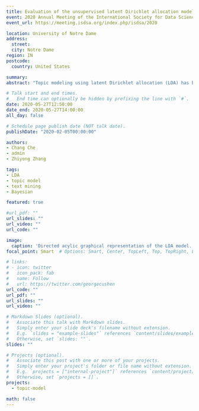 ```yaml
---
title: Evaluation of the unsupervised latent Dirichlet allocation model through simulation
event: 2020 Annual Meeting of the International Society for Data Science and Analytics
event_url: https://meeting.isdsa.org/index.php/isdsa/2020

location: University of Notre Dame
address:
  street:
  city: Notre Dame
region: IN
postcode:
  country: United States

summary:
abstract: "Topic modeling using latent Dirichlet allocation (LDA) has been increasingly endorsed as a popular procedure in text-mining. Unsupervised topic modeling focuses on the identification of the correct number of latent topics and clustering words into latent topics in the text mining area. This method is critical for latent topic modeling but understudied. Although an enormously wide range of applications emerges in empirical researches, evaluation of the performance of LDA has not covered all variates of text corpses with idiosyncrasies. For instance, there can be limited word counts in the text corpses of interest such as short interview transcripts, social media posts, and online reviews on venues with no more than one-hundred words in practice, while we find that the performance of topic modeling is not completely examined for short text. In this paper, we develop a systematic strategy to simulate data for evaluation of the performance of LDA. Based on the unsupervised analysis results, we demonstrate the effectiveness of LDA under various simulated conditions and provide our recommendations concerning the parameter choice for simulation and empirical analysis. In addition, we illustrate the label switching issues in simulation and provide adequate methods to deal with the specific situation encountered in massive simulation for practical methodology research."

# Talk start and end times.
#   End time can optionally be hidden by prefixing the line with `#`.
date: 2020-05-27T12:50:00
date_end: 2020-05-27T14:00:00
all_day: false

# Schedule page publish date (NOT talk date).
publishDate: "2020-02-05T00:00:00"

authors:
- Chang Che
- admin
- Zhiyong Zhang

tags:
- LDA
- topic model
- text mining
- Bayesian

featured: true

#url_pdf: ""
url_slides: ""
url_video: ""
url_code: ""

image:
  caption: 'Directed acylic graphical representation of the LDA model.'
focal_point: Smart  # Options: Smart, Center, TopLeft, Top, TopRight, Left, Right, BottomLeft, Bottom, BottomRight

# links:
# - icon: twitter
#   icon_pack: fab
#   name: Follow
#   url: https://twitter.com/georgecushen
url_code: ""
url_pdf: ""
url_slides: ""
url_video: ""

# Markdown Slides (optional).
#   Associate this talk with Markdown slides.
#   Simply enter your slide deck's filename without extension.
#   E.g. `slides = "example-slides"` references `content/slides/example-slides.md`.
#   Otherwise, set `slides: ""`.
slides: ""

# Projects (optional).
#   Associate this post with one or more of your projects.
#   Simply enter your project's folder or file name without extension.
#   E.g. `projects = ["internal-project"]` references `content/project/deep-learning/index.md`.
#   Otherwise, set `projects = []`.
projects:
  - topic-model

math: false
---
```

